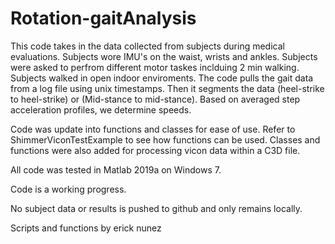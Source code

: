 # Rotation-gaitAnalysis

This code takes in the data collected from subjects during medical evaluations. 
Subjects wore IMU's on the waist, wrists and ankles.
Subjects were asked to perfrom different motor taskes inclduing 2 min walking. 
Subjects walked in open indoor enviroments. 
The code pulls the gait data from a log file using unix timestamps. 
Then it segments the data (heel-strike to heel-strike) or (Mid-stance to mid-stance).
Based on averaged step acceleration profiles, we determine speeds. 

Code was update into functions and classes for ease of use. 
Refer to ShimmerViconTestExample to see how functions can be used. 
Classes and functions were also added for processing vicon data within a C3D file.

All code was tested in Matlab 2019a on Windows 7. 

Code is a working progress. 

No subject data or results is pushed to github and only remains locally. 

Scripts and functions by erick nunez
